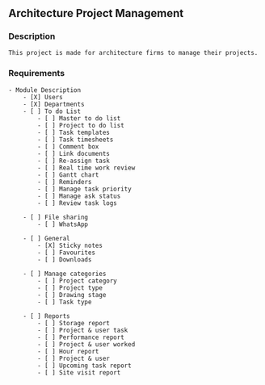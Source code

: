 #
## Architecture Project Management

### Description
	This project is made for architecture firms to manage their projects.

### Requirements

	- Module Description
 		- [X] Users
   		- [X] Departments
		- [ ] To do List
			- [ ] Master to do list
			- [ ] Project to do list
			- [ ] Task templates
			- [ ] Task timesheets
			- [ ] Comment box
			- [ ] Link documents
			- [ ] Re-assign task
			- [ ] Real time work review
			- [ ] Gantt chart
			- [ ] Reminders
			- [ ] Manage task priority 	
			- [ ] Manage ask status
			- [ ] Review task logs
		
		- [ ] File sharing
			- [ ] WhatsApp

		- [ ] General
			- [X] Sticky notes
			- [ ] Favourites
			- [ ] Downloads

		- [ ] Manage categories
			- [ ] Project category
			- [ ] Project type
			- [ ] Drawing stage
			- [ ] Task type

		- [ ] Reports
			- [ ] Storage report
			- [ ] Project & user task
			- [ ] Performance report
			- [ ] Project & user worked
			- [ ] Hour report
			- [ ] Project & user
			- [ ] Upcoming task report
			- [ ] Site visit report
